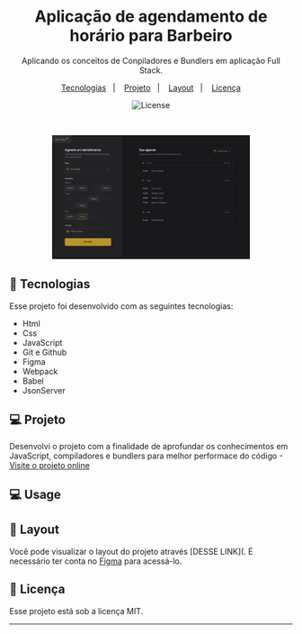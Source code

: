 <h1 align="center">Aplicação de agendamento de horário para Barbeiro</h1>

<p align="center">
Aplicando os conceitos de Conpiladores e Bundlers em aplicação Full Stack.
<br/>
<p align="center">
  <a href="#-tecnologias">Tecnologias</a>&nbsp;&nbsp;&nbsp;|&nbsp;&nbsp;&nbsp;
  <a href="#-projeto">Projeto</a>&nbsp;&nbsp;&nbsp;|&nbsp;&nbsp;&nbsp;
  <a href="#-layout">Layout</a>&nbsp;&nbsp;&nbsp;|&nbsp;&nbsp;&nbsp;
  <a href="#memo-licença">Licença</a>
</p>

<p align="center">
  <img alt="License" src="https://img.shields.io/static/v1?label=license&message=MIT&color=49AA26&labelColor=000000">
</p>

<br>

<p align="center">
  <img alt="Layout do projeto" src="./src/assets/layout.svg" width="70%">
</p>

## 🚀 Tecnologias

Esse projeto foi desenvolvido com as seguintes tecnologias:

- Html
- Css
- JavaScript
- Git e Github
- Figma
- Webpack
- Babel
- JsonServer

## 💻 Projeto

Desenvolvi o projeto com a finalidade de aprofundar os conhecimentos em JavaScript, compiladores e bundlers para melhor performace do código -[Visite o projeto online]()

## 💻 Usage

## 🔖 Layout

Você pode visualizar o layout do projeto através [DESSE LINK](. É necessário ter conta no [Figma](https://figma.com) para acessá-lo.

## :memo: Licença

Esse projeto está sob a licença MIT.

---
